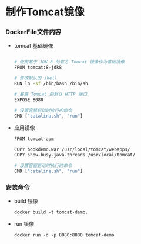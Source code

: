 # 制作Tomcat镜像

### DockerFile文件内容

- tomcat 基础镜像
  
    ```bash
    
    # 使用基于 JDK 8 的官方 Tomcat 镜像作为基础镜像
    FROM tomcat:8-jdk8
    
    # 修改默认的 shell
    RUN ln -sf /bin/bash /bin/sh
    
    # 暴露 Tomcat 的默认 HTTP 端口
    EXPOSE 8080
    
    # 设置容器启动时执行的命令
    CMD ["catalina.sh", "run"]
    ```
    
- 应用镜像
  
    ```bash
    FROM tomcat-apm
    
    COPY bookdemo.war /usr/local/tomcat/webapps/
    COPY show-busy-java-threads /usr/local/tomcat/
    
    # 设置容器启动时执行的命令
    CMD ["catalina.sh", "run"]
    
    ```
    

### 安装命令

- build 镜像
  
    ```
    docker build -t tomcat-demo.
    ```
    
- run 镜像
  
    ```
    docker run -d -p 8080:8080 tomcat-demo
    ```